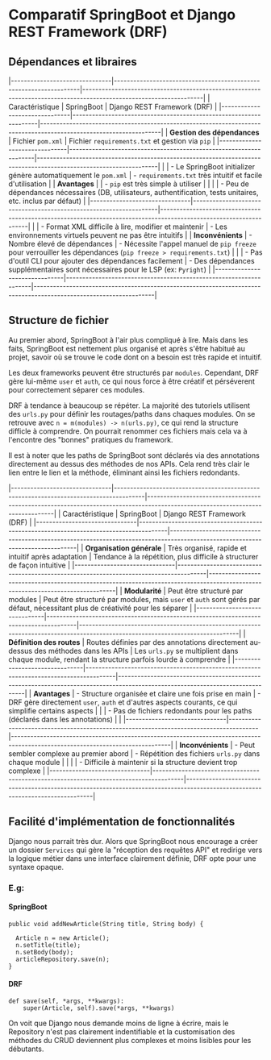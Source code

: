 # Comparatif SpringBoot et Django REST Framework (DRF)

## Dépendances et libraires

|-------------------------------|-------------------------------------------------------------------|-------------------------------------------------------------------------------------------------------------------|
| Caractéristique               | SpringBoot                                                        | Django REST Framework (DRF)                                                                                       |
|-------------------------------|-------------------------------------------------------------------|-------------------------------------------------------------------------------------------------------------------|
| **Gestion des dépendances**   | Fichier `pom.xml`                                                 | Fichier `requirements.txt` et gestion via `pip`                                                                   |
|-------------------------------|-------------------------------------------------------------------|-------------------------------------------------------------------------------------------------------------------|
|                               | - Le SpringBoot initializer génère automatiquement le `pom.xml`   | - `requirements.txt` très intuitif et facile d'utilisation                                                        |
| **Avantages**                 |                                                                   | - `pip` est très simple à utiliser                                                                                |
|                               |                                                                   | - Peu de dépendances nécessaires (DB, utilisateurs, authentification, tests unitaires, etc. inclus par défaut)    |
|-------------------------------|-------------------------------------------------------------------|-------------------------------------------------------------------------------------------------------------------|
|                               | - Format XML difficile à lire, modifier et maintenir              | - Les environnements virtuels peuvent ne pas être intuitifs                                                       |
| **Inconvénients**             | - Nombre élevé de dépendances                                     | - Nécessite l'appel manuel de `pip freeze` pour verrouiller les dépendances (`pip freeze > requirements.txt`)     |
|                               | - Pas d'outil CLI pour ajouter des dépendances facilement         | - Des dépendances supplémentaires sont nécessaires pour le LSP (ex: `Pyright`)                                    |
|-------------------------------|-------------------------------------------------------------------|-------------------------------------------------------------------------------------------------------------------|


## Structure de fichier
Au premier abord, SpringBoot à l'air plus compliqué à lire. Mais dans les faits,
SpringBoot est nettement plus organisé et après s'être habitué au projet,
savoir où se trouve le code dont on a besoin est très rapide et intuitif.

Les deux frameworks peuvent être structurés par `modules`. Cependant, DRF gère
lui-même `user` et `auth`, ce qui nous force à être créatif et pérséverent
pour correctement séparer ces modules.

DRF à tendance à beaucoup se répéter. La majorité des tutoriels utilisent des
`urls.py` pour définir les routages/paths dans chaques modules. On se retrouve
avec  `n = m(modules) -> n(urls.py)`, ce qui rend la structure difficle à
comprendre. On pourrait renommer ces fichiers mais cela va à l'encontre des
"bonnes" pratiques du framework.

Il est à noter que les paths de SpringBoot sont déclarés via des annotations
directement au dessus des méthodes de nos APIs. Cela rend très clair le lien
entre le lien et la méthode, éliminant ainsi les fichiers redondants.

|-------------------------------|---------------------------------------------------------------------------------------|-------------------------------------------------------------------------------------------------------------------------------|
| Caractéristique               | SpringBoot                                                                            | Django REST Framework (DRF)                                                                                                   |
|-------------------------------|---------------------------------------------------------------------------------------|-------------------------------------------------------------------------------------------------------------------------------|
| **Organisation générale**     | Très organisé, rapide et intuitif après adaptation                                    | Tendance à la répétition, plus difficile à structurer de façon intuitive                                                      |
|-------------------------------|---------------------------------------------------------------------------------------|-------------------------------------------------------------------------------------------------------------------------------|
| **Modularité**                | Peut être structuré par modules                                                       | Peut être structuré par modules, mais `user` et `auth` sont gérés par défaut, nécessitant plus de créativité pour les séparer |
|-------------------------------|---------------------------------------------------------------------------------------|-------------------------------------------------------------------------------------------------------------------------------|
| **Définition des routes**     | Routes définies par des annotations directement au-dessus des méthodes dans les APIs  | Les `urls.py` se multiplient dans chaque module, rendant la structure parfois lourde à comprendre                             |
|-------------------------------|---------------------------------------------------------------------------------------|-------------------------------------------------------------------------------------------------------------------------------|
| **Avantages**                 | - Structure organisée et claire une fois prise en main                                | - DRF gère directement `user`, `auth` et d'autres aspects courants, ce qui simplifie certains aspects                         |
|                               | - Pas de fichiers redondants pour les paths (déclarés dans les annotations)           |                                                                                                                               |
|-------------------------------|---------------------------------------------------------------------------------------|-------------------------------------------------------------------------------------------------------------------------------|
| **Inconvénients**             | - Peut sembler complexe au premier abord                                              | - Répétition des fichiers `urls.py` dans chaque module                                                                        |
|                               |                                                                                       | - Difficile à maintenir si la structure devient trop complexe                                                                 |
|-------------------------------|---------------------------------------------------------------------------------------|-------------------------------------------------------------------------------------------------------------------------------|


## Facilité d'implémentation de fonctionnalités
Django nous parrait très dur. Alors que SpringBoot nous encourage a créer un
dossier `Services` qui gère la "réception des requêtes API" et redirige
vers la logique métier dans une interface clairement définie, DRF opte pour une
syntaxe opaque.

### E.g:

#### SpringBoot

```
public void addNewArticle(String title, String body) {

  Article n = new Article();
  n.setTitle(title);
  n.setBody(body);
  articleRepository.save(n);
}
```

#### DRF
```
def save(self, *args, **kwargs):
    super(Article, self).save(*args, **kwargs)
```

On voit que Django nous demande moins de ligne à écrire, mais le Repository
n'est pas clairement indentifiable et la customisation des méthodes du CRUD
deviennent plus complexes et moins lisibles pour les débutants.


